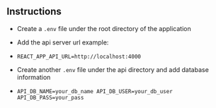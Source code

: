 ## Instructions

* Create a `.env` file under the root directory of the application
* Add the api server url example:
* `REACT_APP_API_URL=http://localhost:4000`

* Create another `.env` file under the api directory and add database information
* `API_DB_NAME=your_db_name
API_DB_USER=your_db_user
API_DB_PASS=your_pass
`
